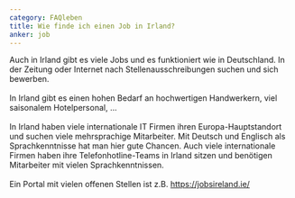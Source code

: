 ```yaml
---
category: FAQleben
title: Wie finde ich einen Job in Irland?
anker: job
---
```


Auch in Irland gibt es viele Jobs und es funktioniert wie in Deutschland. In der Zeitung oder Internet nach Stellenausschreibungen suchen und sich bewerben.
<br><br>
In Irland gibt es einen hohen Bedarf an hochwertigen Handwerkern, viel saisonalem Hotelpersonal, ...
<br><br>
In Irland haben viele internationale IT Firmen ihren Europa-Hauptstandort und suchen viele mehrsprachige Mitarbeiter. Mit Deutsch und Englisch als Sprachkenntnisse hat man hier gute Chancen. Auch viele internationale Firmen haben ihre Telefonhotline-Teams in Irland sitzen und benötigen Mitarbeiter mit vielen Sprachkenntnissen.
<br><br>
Ein Portal mit vielen offenen Stellen ist z.B. <a href="https://jobsireland.ie/">https://jobsireland.ie/</a>
